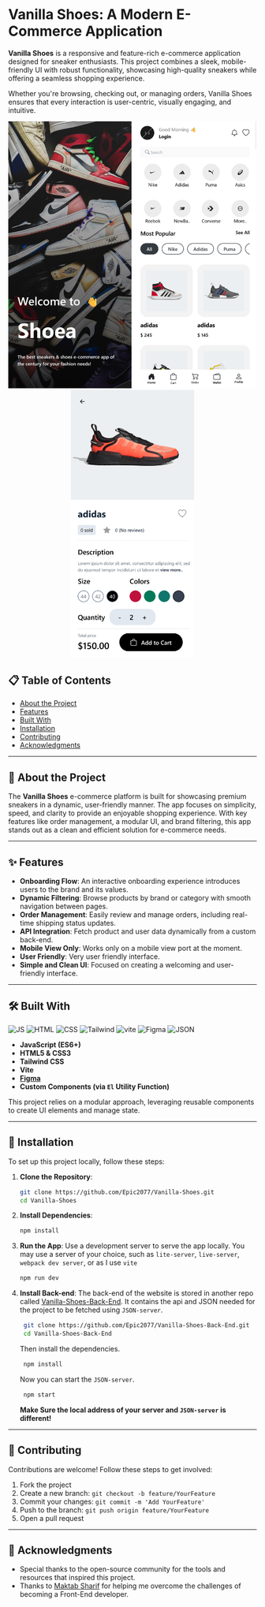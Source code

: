 # Vanilla Shoes: A Modern E-Commerce Application

**Vanilla Shoes** is a responsive and feature-rich e-commerce application designed for sneaker enthusiasts. This project combines a sleek, mobile-friendly UI with robust functionality, showcasing high-quality sneakers while offering a seamless shopping experience.

Whether you're browsing, checking out, or managing orders, Vanilla Shoes ensures that every interaction is user-centric, visually engaging, and intuitive.

<div align="center"> <img src="./src/assets/screenshots/Screen Shot 2024-11-15 at 01.12.22.png" width="250px"/> <img src="./src/assets/screenshots/Screen Shot 2024-11-15 at 01.12.52.png" width="250px"/> <img src="./src/assets/screenshots/Screen Shot 2024-11-23 at 01.11.43.png" width="250px"/> </div>

## 📋 Table of Contents

- [About the Project](#about-the-project)
- [Features](#features)
- [Built With](#built-with)
- [Installation](#installation)
- [Contributing](#contributing)
- [Acknowledgments](#acknowledgments)

---

## 🎯 About the Project

The **Vanilla Shoes** e-commerce platform is built for showcasing premium sneakers in a dynamic, user-friendly manner. The app focuses on simplicity, speed, and clarity to provide an enjoyable shopping experience. With key features like order management, a modular UI, and brand filtering, this app stands out as a clean and efficient solution for e-commerce needs.

---

## ✨ Features

- **Onboarding Flow**: An interactive onboarding experience introduces users to the brand and its values.
- **Dynamic Filtering**: Browse products by brand or category with smooth navigation between pages.
- **Order Management**: Easily review and manage orders, including real-time shipping status updates.
- **API Integration**: Fetch product and user data dynamically from a custom back-end.
- **Mobile View Only**: Works only on a mobile view port at the moment.
- **User Friendly**: Very user friendly interface.
- **Simple and Clean UI**: Focused on creating a welcoming and user-friendly interface.

---

## 🛠️ Built With

![JS](https://img.shields.io/badge/JavaScript-323330?style=for-the-badge&logo=javascript&logoColor=F7DF1E) ![HTML](https://img.shields.io/badge/HTML5-E34F26?style=for-the-badge&logo=html5&logoColor=white) ![CSS](https://img.shields.io/badge/CSS3-1572B6?style=for-the-badge&logo=css3&logoColor=white) ![Tailwind](https://img.shields.io/badge/Tailwind_CSS-38B2AC?style=for-the-badge&logo=tailwind-css&logoColor=white) ![vite](https://img.shields.io/badge/vite-%23646CFF.svg?style=for-the-badge&logo=vite&logoColor=white) ![Figma](https://img.shields.io/badge/Figma-F24E1E?style=for-the-badge&logo=figma&logoColor=white) ![JSON](https://img.shields.io/badge/json-5E5C5C?style=for-the-badge&logo=json&logoColor=white)

- **JavaScript (ES6+)**
- **HTML5 & CSS3**
- **Tailwind CSS**
- **Vite**
- **[Figma](https://www.figma.com/design/ku0eN6V3Qga0p9rmboXPcC/shoe-exercise?node-id=0-1&t=GPeKBtALkxkTluEY-1)**
- **Custom Components (via `El` Utility Function)**

This project relies on a modular approach, leveraging reusable components to create UI elements and manage state.

---

## 🚀 Installation

To set up this project locally, follow these steps:

1. **Clone the Repository**:
   ```bash
   git clone https://github.com/Epic2077/Vanilla-Shoes.git
   cd Vanilla-Shoes
   ```
2. **Install Dependencies**:
   ```bash
   npm install
   ```
3. **Run the App**:
   Use a development server to serve the app locally. You may use a server of your choice, such as `lite-server`, `live-server`, `webpack dev server`, or as I use `vite`
   ```bash
   npm run dev
   ```
4. **Install Back-end**:
   The back-end of the website is stored in another repo called [Vanilla-Shoes-Back-End](https://github.com/Epic2077/Vanilla-Shoes-Back-End). It contains the api and JSON needed for the project to be fetched using `JSON-server`.

   ```bash
    git clone https://github.com/Epic2077/Vanilla-Shoes-Back-End.git
    cd Vanilla-Shoes-Back-End
   ```

   Then install the dependencies.

   ```bash
    npm install
   ```

   Now you can start the `JSON-server`.

   ```bash
    npm start
   ```

   **Make Sure the local address of your server and `JSON-server` is different!**

---

## 🤝 Contributing

Contributions are welcome! Follow these steps to get involved:

1. Fork the project
2. Create a new branch: `git checkout -b feature/YourFeature`
3. Commit your changes: `git commit -m 'Add YourFeature'`
4. Push to the branch: `git push origin feature/YourFeature`
5. Open a pull request

---

## 👏 Acknowledgments

- Special thanks to the open-source community for the tools and resources that inspired this project.
- Thanks to [Maktab Sharif](https://www.google.com/url?sa=t&source=web&rct=j&opi=89978449&url=https://maktabsharif.ir/&ved=2ahUKEwinmq3kzc-JAxU_hv0HHRmTJzgQFnoECBoQAQ&usg=AOvVaw0Zpog7mWc26mxQ5yxC_XN3) for helping me overcome the challenges of becoming a Front-End developer.
